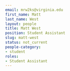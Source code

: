 ```yaml
---
email: mrw2ks@virginia.edu
first_name: Matt
last_name: West
layout: people
title: Matt West
position: Student Assistant
slug: matt-west
status: not_current
people-category:
- student
roles:
- Student Assistant
---
```



